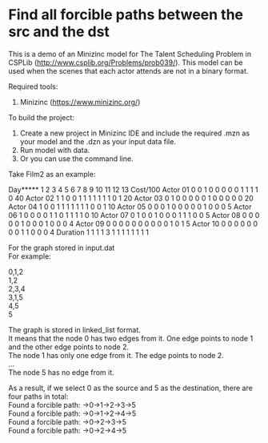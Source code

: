 # Find all forcible paths between the src and the dst
This is a demo of an Minizinc model for The Talent Scheduling Problem in CSPLib (http://www.csplib.org/Problems/prob039/). This model can be used when the scenes that each actor attends are not in a binary format.

Required tools:
 1. Minizinc (https://www.minizinc.org/)
 
To build the project:
 1. Create a new project in Minizinc IDE and include the required .mzn as your model and the .dzn as your input data file.
 2. Run model with data.
 3. Or you can use the command line.

Take Film2 as an example:


Day*****	1	2	3	4	5	6	7	8	9	10	11	12	13	Cost/100
Actor 01	0	0	1	0	0	0	0	0	1	1	1	1	0	40
Actor 02	1	1	0	0	1	1	1	1	1	1	1	0	1	20
Actor 03	0	1	0	0	0	0	0	1	0	0	0	0	0	20
Actor 04	1	0	0	1	1	1	1	1	1	1	0	0	1	10
Actor 05	0	0	0	1	0	0	0	0	0	1	0	0	0	5
Actor 06	1	0	0	0	0	1	1	0	1	1	1	1	0	10
Actor 07	0	1	0	0	1	0	0	0	1	1	1	0	0	5
Actor 08	0	0	0	0	0	1	0	0	0	1	0	0	0	4
Actor 09	0	0	0	0	0	0	0	0	0	0	1	0	1	5
Actor 10 	0	0	0	0	0	0	0	0	1	1	0	0	0	4
Duration	1	1	1	1	3	1	1	1	1	1	1	1	1


 
For the graph stored in input.dat</br>
For example:</br>

0,1,2</br>
1,2</br>
2,3,4</br>
3,1,5</br>
4,5</br>
5</br>

The graph is stored in linked_list format.</br>
It means that the node 0 has two edges from it. One edge points to node 1 and the other edge points to node 2.</br>
The node 1 has only one edge from it. The edge points to node 2.</br>
...</br>
The node 5 has no edge from it.</br>

As a result, if we select 0 as the source and 5 as the destination, there are four paths in total:</br>
Found a forcible path: ->0->1->2->3->5</br>
Found a forcible path: ->0->1->2->4->5</br>
Found a forcible path: ->0->2->3->5</br>
Found a forcible path: ->0->2->4->5</br>
